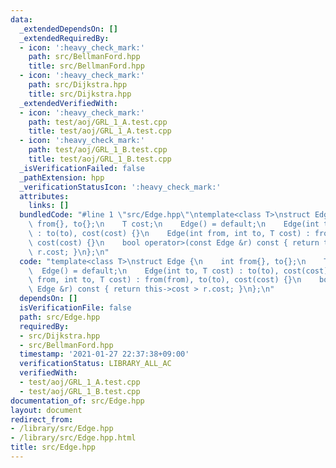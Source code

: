 ```yaml
---
data:
  _extendedDependsOn: []
  _extendedRequiredBy:
  - icon: ':heavy_check_mark:'
    path: src/BellmanFord.hpp
    title: src/BellmanFord.hpp
  - icon: ':heavy_check_mark:'
    path: src/Dijkstra.hpp
    title: src/Dijkstra.hpp
  _extendedVerifiedWith:
  - icon: ':heavy_check_mark:'
    path: test/aoj/GRL_1_A.test.cpp
    title: test/aoj/GRL_1_A.test.cpp
  - icon: ':heavy_check_mark:'
    path: test/aoj/GRL_1_B.test.cpp
    title: test/aoj/GRL_1_B.test.cpp
  _isVerificationFailed: false
  _pathExtension: hpp
  _verificationStatusIcon: ':heavy_check_mark:'
  attributes:
    links: []
  bundledCode: "#line 1 \"src/Edge.hpp\"\ntemplate<class T>\nstruct Edge {\n    int\
    \ from{}, to{};\n    T cost;\n    Edge() = default;\n    Edge(int to, T cost)\
    \ : to(to), cost(cost) {}\n    Edge(int from, int to, T cost) : from(from), to(to),\
    \ cost(cost) {}\n    bool operator>(const Edge &r) const { return this->cost >\
    \ r.cost; }\n};\n"
  code: "template<class T>\nstruct Edge {\n    int from{}, to{};\n    T cost;\n  \
    \  Edge() = default;\n    Edge(int to, T cost) : to(to), cost(cost) {}\n    Edge(int\
    \ from, int to, T cost) : from(from), to(to), cost(cost) {}\n    bool operator>(const\
    \ Edge &r) const { return this->cost > r.cost; }\n};\n"
  dependsOn: []
  isVerificationFile: false
  path: src/Edge.hpp
  requiredBy:
  - src/Dijkstra.hpp
  - src/BellmanFord.hpp
  timestamp: '2021-01-27 22:37:38+09:00'
  verificationStatus: LIBRARY_ALL_AC
  verifiedWith:
  - test/aoj/GRL_1_A.test.cpp
  - test/aoj/GRL_1_B.test.cpp
documentation_of: src/Edge.hpp
layout: document
redirect_from:
- /library/src/Edge.hpp
- /library/src/Edge.hpp.html
title: src/Edge.hpp
---
```

